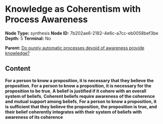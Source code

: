 # Knowledge as Coherentism with Process Awareness

**Node Type:** synthesis
**Node ID:** 7b202ae6-2182-4e6c-a7cc-eb0058bef3be
**Depth:** 5
**Terminal:** No

**Parent:** [Do purely automatic processes devoid of awareness provide knowledge?](do-purely-automatic-processes-devoid-of-awareness-provide-knowledge-antithesis-508fda05-39b8-433d-9d84-821b76bf888d.md)

## Content

**For a person to know a proposition, it is necessary that they believe the proposition**, **For a person to know a proposition, it is necessary for the proposition to be true**, **A belief is justified if it cohere with an overall system of beliefs**, **Coherent beliefs require awareness of the coherence and mutual support among beliefs**, **For a person to know a proposition, it is sufficient that they believe the proposition, the proposition is true, and their belief coherently integrates with their system of beliefs with awareness of its coherence**
